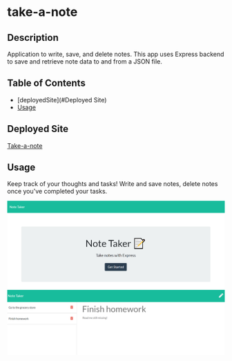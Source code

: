 
# take-a-note


## Description

Application to write, save, and delete notes. This app uses Express backend to save and retrieve note data to and from a JSON file.


## Table of Contents

* [deployedSite](#Deployed Site)
* [Usage](#Usage)

## Deployed Site
[Take-a-note](https://cryptic-anchorage-46064.herokuapp.com/)

## Usage
Keep track of your thoughts and tasks!
Write and save notes, delete notes once you've completed your tasks.

![take-a-note1](./public/assets/img/2note-taker.PNG)
![take-a-note2](./public/assets/img/note-taker.PNG)
